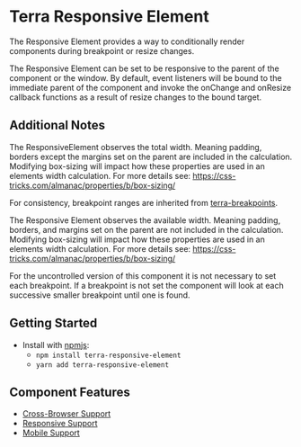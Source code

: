 # Terra Responsive Element

The Responsive Element provides a way to conditionally render components during breakpoint or resize changes.

The Responsive Element can be set to be responsive to the parent of the component or the window. By default, event listeners will be bound to the immediate parent of the component and invoke the onChange and onResize callback functions as a result of resize changes to the bound target.

## Additional Notes

The ResponsiveElement observes the total width. Meaning padding, borders except the margins set on the parent are included in the calculation. Modifying box-sizing will impact how these properties are used in an elements width calculation. For more details see: https://css-tricks.com/almanac/properties/b/box-sizing/

For consistency, breakpoint ranges are inherited from [terra-breakpoints](https://engineering.cerner.com/terra-ui/#/components/terra-breakpoints/breakpoints/about).

The Responsive Element observes the available width. Meaning padding, borders, and margins set on the parent are not included in the calculation. Modifying box-sizing will impact how these properties are used in an elements width calculation. For more details see: <https://css-tricks.com/almanac/properties/b/box-sizing/>

For the uncontrolled version of this component it is not necessary to set each breakpoint. If a breakpoint is not set the component will look at each successive smaller breakpoint until one is found.

## Getting Started

* Install with [npmjs](https://www.npmjs.com):
  * `npm install terra-responsive-element`
  * `yarn add terra-responsive-element`

## Component Features

* [Cross-Browser Support](https://github.com/cerner/terra-ui/blob/master/src/terra-dev-site/contributing/ComponentStandards.e.contributing.md#cross-browser-support)
* [Responsive Support](https://github.com/cerner/terra-ui/blob/master/src/terra-dev-site/contributing/ComponentStandards.e.contributing.md#responsive-support)
* [Mobile Support](https://github.com/cerner/terra-ui/blob/master/src/terra-dev-site/contributing/ComponentStandards.e.contributing.md#mobile-support)
